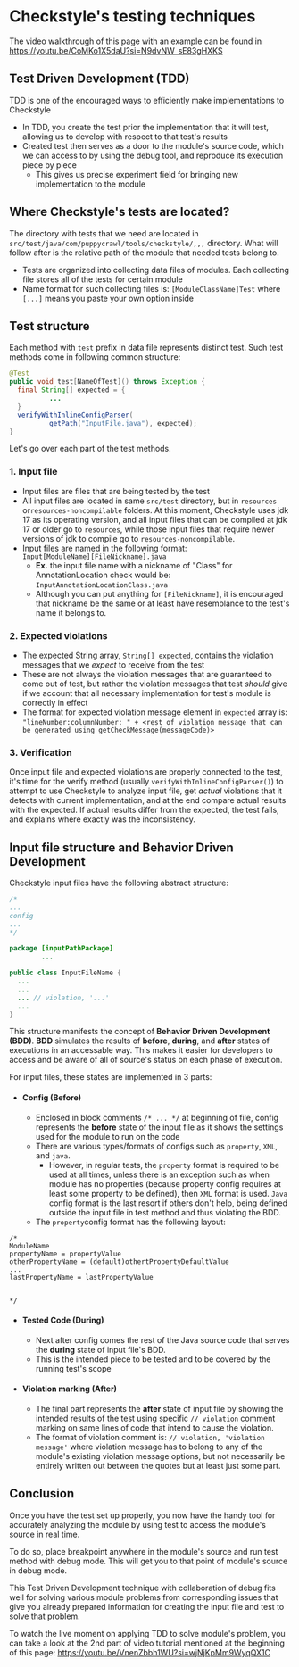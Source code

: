 # Checkstyle's testing techniques
The video walkthrough of this page with an example can be found in
https://youtu.be/CoMKo1X5daU?si=N9dvNW_sE83gHXKS

## Test Driven Development (TDD)

TDD is one of the encouraged ways to efficiently make implementations to Checkstyle

- In TDD, you create the test prior the implementation that it will test, allowing us to
develop with respect to that test's results
- Created test then serves as a door to the module's source code, 
which we can access to by using the debug tool, and reproduce its execution piece by piece
  - This gives us precise experiment field for bringing new implementation to the module

## Where Checkstyle's tests are located?

The directory with tests that we need are located in `src/test/java/com/puppycrawl/tools/checkstyle/,,,` 
directory. What will follow after is the relative path of the module that needed tests belong to.

- Tests are organized into collecting data files of modules. Each collecting file stores all 
of the tests for certain module
- Name format for such collecting files is: `[ModuleClassName]Test` where `[...]` means you
paste your own option inside

## Test structure

Each method with `test` prefix in data file represents distinct test. Such test methods come in 
following common structure:

```java
@Test
public void test[NameOfTest]() throws Exception {
  final String[] expected = {
          ...
  }
  verifyWithInlineConfigParser(
          getPath("InputFile.java"), expected);
}
```

Let's go over each part of the test methods.

### 1. Input file
   - Input files are files that are being tested by the test
   - All input files are located in same `src/test`
directory, but in `resources` or`resources-noncompilable` folders. At this moment,
Checkstyle uses jdk 17 as its operating version, and all input files that can be
compiled at jdk 17 or older go to `resources`, while those input files that 
require newer versions of jdk to compile go to `resources-noncompilable`.
   - Input files are named in the following format:\
`Input[ModuleName][FileNickname].java`
     - **Ex.** the input file name with a nickname of "Class" for AnnotationLocation check
would be: `InputAnnotationLocationClass.java`
     - Although you can put anything for `[FileNickname]`, it is encouraged
that nickname be the same or at least have resemblance to the test's name it belongs to.

### 2. Expected violations
- The expected String array, `String[] expected`, contains the
violation messages that we *expect* to receive from the test
- These are not always the violation messages that are guaranteed
to come out of test, but rather the violation messages that test *should* give if we account
that all necessary implementation for test's module is correctly in effect
- The format for expected violation message element in `expected` array is:\
`"lineNumber:columnNumber: " + <rest of violation message that can be generated using
getCheckMessage(messageCode)>`

### 3. Verification
Once input file and expected violations are properly connected to the test, it's time for the 
verify method (usually `verifyWithInlineConfigParser()`) to attempt to use Checkstyle to analyze
input file, get *actual* violations that it detects with current implementation, and at the end
compare actual results with the expected. If actual results differ from the expected, the test fails, and explains where exactly
was the inconsistency.


## Input file structure and Behavior Driven Development
Checkstyle input files have the following abstract structure:
```java
/*
...
config
...
*/

package [inputPathPackage]
        ...

public class InputFileName {
  ...  
  ...
  ... // violation, '...'
  ...
}
```

This structure manifests the concept of **Behavior Driven Development (BDD)**. **BDD** simulates 
the results of **before**, **during**, and **after** states of executions in an accessable way.
This makes it easier for developers to access and be aware of all of source's status on each
phase of execution.

For input files, these states are implemented in 3 parts:
- #### Config (Before)
  - Enclosed in block comments `/* ... */` at beginning of file, config represents the **before** state
  of the input file as it shows the settings used for the module to run on the code
  - There are various types/formats of configs such as `property`, `XML`, and `java`. 
    - However, in regular tests, the `property` format is required to be used at all times, unless
there is an exception such as when module has no properties (because property config requires at 
least some property to be defined), then `XML` format is used. `Java` config format is the last 
resort if others don't help, being defined outside the input file in test method and thus violating
the BDD.
  - The `property`config format has the following layout:
```
/*
ModuleName
propertyName = propertyValue
otherPropertyName = (default)othertPropertyDefaultValue
...
lastPropertyName = lastPropertyValue


*/
```
- #### Tested Code (During)
  - Next after config comes the rest of the Java source code that serves the **during** state of 
input file's BDD.
  - This is the intended piece to be tested and to be covered by the running test's scope
- #### Violation marking (After)
  - The final part represents the **after** state of input file by showing
the intended results of the test using specific `// violation` comment marking on same lines of 
code that intend to cause the violation.
  - The format of violation comment is: `// violation, 'violation message'` where violation message
has to belong to any of the module's existing violation message options, but not necessarily be 
entirely written out between the quotes but at least just some part.

## Conclusion
Once you have the test set up properly, you now have the handy tool for accurately analyzing
the module by using test to access the module's source in real time.

To do so, place breakpoint anywhere in the module's source and run test method with debug mode.
This will get you to that point of module's source in debug mode.

This Test Driven Development technique with collaboration of debug fits well for solving various
module problems from corresponding issues that give you already prepared information for creating
the input file and test to solve that problem.

To watch the live moment on applying TDD to solve module's problem, you can take a look at the 2nd
part of video tutorial mentioned at the beginning of this page: https://youtu.be/VnenZbbh1WU?si=wjNjKpMm9WyqQX1C
